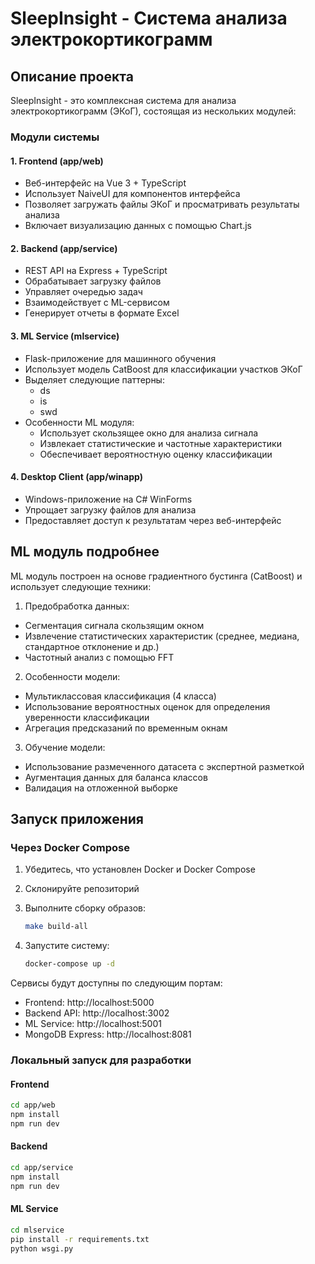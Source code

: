 # SleepInsight - Система анализа электрокортикограмм

## Описание проекта

SleepInsight - это комплексная система для анализа электрокортикограмм (ЭКоГ), состоящая из нескольких модулей:

### Модули системы

#### 1. Frontend (app/web)

- Веб-интерфейс на Vue 3 + TypeScript
- Использует NaiveUI для компонентов интерфейса
- Позволяет загружать файлы ЭКоГ и просматривать результаты анализа
- Включает визуализацию данных с помощью Chart.js

#### 2. Backend (app/service)

- REST API на Express + TypeScript
- Обрабатывает загрузку файлов
- Управляет очередью задач
- Взаимодействует с ML-сервисом
- Генерирует отчеты в формате Excel

#### 3. ML Service (mlservice)

- Flask-приложение для машинного обучения
- Использует модель CatBoost для классификации участков ЭКоГ
- Выделяет следующие паттерны:
    - ds
    - is
    - swd
- Особенности ML модуля:
    - Использует скользящее окно для анализа сигнала
    - Извлекает статистические и частотные характеристики
    - Обеспечивает вероятностную оценку классификации

#### 4. Desktop Client (app/winapp)

- Windows-приложение на C# WinForms
- Упрощает загрузку файлов для анализа
- Предоставляет доступ к результатам через веб-интерфейс

## ML модуль подробнее

ML модуль построен на основе градиентного бустинга (CatBoost) и использует следующие техники:

1. Предобработка данных:

- Сегментация сигнала скользящим окном
- Извлечение статистических характеристик (среднее, медиана, стандартное отклонение и др.)
- Частотный анализ с помощью FFT

2. Особенности модели:

- Мультиклассовая классификация (4 класса)
- Использование вероятностных оценок для определения уверенности классификации
- Агрегация предсказаний по временным окнам

3. Обучение модели:

- Использование размеченного датасета с экспертной разметкой
- Аугментация данных для баланса классов
- Валидация на отложенной выборке

## Запуск приложения

### Через Docker Compose

1. Убедитесь, что установлен Docker и Docker Compose
2. Склонируйте репозиторий
3. Выполните сборку образов:
   ```bash
   make build-all
   ```

4. Запустите систему:
   ```bash
   docker-compose up -d
   ```

Сервисы будут доступны по следующим портам:

- Frontend: http://localhost:5000
- Backend API: http://localhost:3002
- ML Service: http://localhost:5001
- MongoDB Express: http://localhost:8081

### Локальный запуск для разработки

#### Frontend

```bash
cd app/web
npm install
npm run dev
```

#### Backend

```bash
cd app/service
npm install
npm run dev
```

#### ML Service

```bash
cd mlservice
pip install -r requirements.txt
python wsgi.py
```
